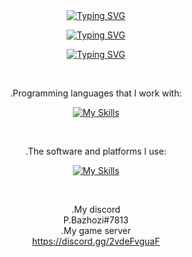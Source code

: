 <center>
<a href="https://git.io/typing-svg"><img src="https://readme-typing-svg.demolab.com?font=Fira+Code&pause=1000&random=false&width=435&lines=Hello%F0%9F%91%8B" alt="Typing SVG" /></a>

<a href="https://git.io/typing-svg"><img src="https://readme-typing-svg.demolab.com?font=Fira+Code&pause=1000&random=false&width=435&lines=I+am+web+and+security+developer%F0%9F%92%BB" alt="Typing SVG" /></a>

<a href="https://git.io/typing-svg"><img src="https://readme-typing-svg.demolab.com?font=Fira+Code&pause=1000&random=false&width=435&lines=I+work+with+many+languages+like+PHP%F0%9F%91%8C%F0%9F%8F%BD" alt="Typing SVG" /></a>

<br>

.Programming languages that I work with:

[![My Skills](https://skillicons.dev/icons?i=js,html,css,php,cs,bash,dotnet,jquery,mysql,powershell)](https://skillicons.dev)

<br>

.The software and platforms I use:


[![My Skills](https://skillicons.dev/icons?i=linux,discord,bots,au,ps,vscode,wordpress)](https://skillicons.dev)

<br>

.My discord
<br>
P.Bazhozi#7813
<br>
.My game server
<br>
https://discord.gg/2vdeFvguaF

</center>
